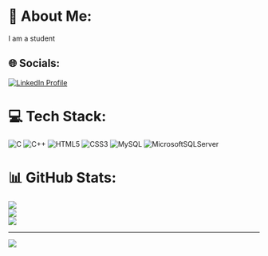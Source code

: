 # 💫 About Me:
I am a student <br>


## 🌐 Socials:
<a href="[https://linkedin.com/in/Nandan%20Reddy%20K](https://www.linkedin.com/in/nandan-reddy-k-6a96a7295?utm_source=share&utm_campaign=share_via&utm_content=profile&utm_medium=android_app)" target="_blank">
    <img src="https://img.shields.io/badge/LinkedIn-%230077B5.svg?logo=linkedin&logoColor=white" alt="LinkedIn Profile" />
</a>


# 💻 Tech Stack:
![C](https://img.shields.io/badge/c-%2300599C.svg?style=plastic&logo=c&logoColor=white) ![C++](https://img.shields.io/badge/c++-%2300599C.svg?style=plastic&logo=c%2B%2B&logoColor=white) ![HTML5](https://img.shields.io/badge/html5-%23E34F26.svg?style=plastic&logo=html5&logoColor=white) ![CSS3](https://img.shields.io/badge/css3-%231572B6.svg?style=plastic&logo=css3&logoColor=white) ![MySQL](https://img.shields.io/badge/mysql-4479A1.svg?style=plastic&logo=mysql&logoColor=white) ![MicrosoftSQLServer](https://img.shields.io/badge/Microsoft%20SQL%20Server-CC2927?style=plastic&logo=microsoft%20sql%20server&logoColor=white)
# 📊 GitHub Stats:
![](https://github-readme-stats.vercel.app/api?username=Nandanreddyks&theme=dark&hide_border=false&include_all_commits=true&count_private=true)<br/>
![](https://github-readme-streak-stats.herokuapp.com/?user=Nandanreddyks&theme=dark&hide_border=false)<br/>
![](https://github-readme-stats.vercel.app/api/top-langs/?username=Nandanreddyks&theme=dark&hide_border=false&include_all_commits=true&count_private=true&layout=compact)

---
[![](https://visitcount.itsvg.in/api?id=Nandanreddyks&icon=5&color=12)](https://visitcount.itsvg.in)

<!-- Proudly created with GPRM ( https://gprm.itsvg.in ) -->

<!---
Nandanreddyks/Nandanreddyks is a ✨ special ✨ repository because its `README.md` (this file) appears on your GitHub profile.
You can click the Preview link to take a look at your changes.
--->

